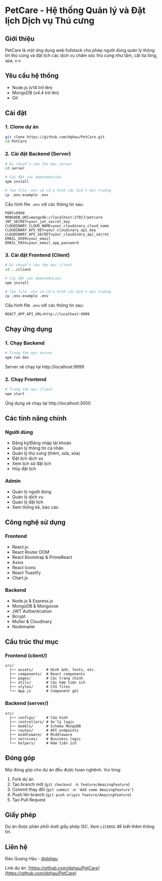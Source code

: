 # PetCare - Hệ thống Quản lý và Đặt lịch Dịch vụ Thú cưng

## Giới thiệu
PetCare là một ứng dụng web fullstack cho phép người dùng quản lý thông tin thú cưng và đặt lịch các dịch vụ chăm sóc thú cưng như tắm, cắt tỉa lông, spa, v.v.

## Yêu cầu hệ thống
- Node.js (v14 trở lên)
- MongoDB (v4.4 trở lên)
- Git

## Cài đặt

### 1. Clone dự án
```bash
git clone https://github.com/dqhau/PetCare.git
cd PetCare
```

### 2. Cài đặt Backend (Server)
```bash
# Di chuyển vào thư mục server
cd server

# Cài đặt các dependencies
npm install

# Tạo file .env và cấu hình các biến môi trường
cp .env.example .env
```

Cấu hình file `.env` với các thông tin sau:
```env
PORT=9999
MONGODB_URI=mongodb://localhost:27017/petcare
JWT_SECRET=your_jwt_secret_key
CLOUDINARY_CLOUD_NAME=your_cloudinary_cloud_name
CLOUDINARY_API_KEY=your_cloudinary_api_key
CLOUDINARY_API_SECRET=your_cloudinary_api_secret
EMAIL_USER=your_email
EMAIL_PASS=your_email_app_password
```

### 3. Cài đặt Frontend (Client)
```bash
# Di chuyển vào thư mục client
cd ../client

# Cài đặt các dependencies
npm install

# Tạo file .env và cấu hình các biến môi trường
cp .env.example .env
```

Cấu hình file `.env` với các thông tin sau:
```env
REACT_APP_API_URL=http://localhost:9999
```

## Chạy ứng dụng

### 1. Chạy Backend
```bash
# Trong thư mục server
npm run dev
```
Server sẽ chạy tại http://localhost:9999

### 2. Chạy Frontend
```bash
# Trong thư mục client
npm start
```
Ứng dụng sẽ chạy tại http://localhost:3000

## Các tính năng chính

### Người dùng
- Đăng ký/Đăng nhập tài khoản
- Quản lý thông tin cá nhân
- Quản lý thú cưng (thêm, sửa, xóa)
- Đặt lịch dịch vụ
- Xem lịch sử đặt lịch
- Hủy đặt lịch

### Admin
- Quản lý người dùng
- Quản lý dịch vụ
- Quản lý đặt lịch
- Xem thống kê, báo cáo

## Công nghệ sử dụng

### Frontend
- React.js
- React Router DOM
- React Bootstrap & PrimeReact
- Axios
- React Icons
- React Toastify
- Chart.js

### Backend
- Node.js & Express.js
- MongoDB & Mongoose
- JWT Authentication
- Bcrypt
- Multer & Cloudinary
- Nodemailer

## Cấu trúc thư mục

### Frontend (client/)
```
src/
  ├── assets/      # Hình ảnh, fonts, etc.
  ├── components/  # React components
  ├── pages/       # Các trang chính
  ├── utils/       # Các hàm tiện ích
  ├── styles/      # CSS files
  └── App.js       # Component gốc
```

### Backend (server/)
```
src/
  ├── configs/     # Cấu hình
  ├── controllers/ # Xử lý logic
  ├── models/      # Schema MongoDB
  ├── routes/      # API endpoints
  ├── middleware/  # Middleware
  ├── services/    # Business logic
  └── helpers/     # Hàm tiện ích
```

## Đóng góp
Mọi đóng góp cho dự án đều được hoan nghênh. Vui lòng:
1. Fork dự án
2. Tạo branch mới (`git checkout -b feature/AmazingFeature`)
3. Commit thay đổi (`git commit -m 'Add some AmazingFeature'`)
4. Push lên branch (`git push origin feature/AmazingFeature`)
5. Tạo Pull Request

## Giấy phép
Dự án được phân phối dưới giấy phép ISC. Xem `LICENSE` để biết thêm thông tin.

## Liên hệ
Đào Quang Hậu - [@dqhau](https://github.com/dqhau)

Link dự án: [https://github.com/dqhau/PetCare](https://github.com/dqhau/PetCare) 